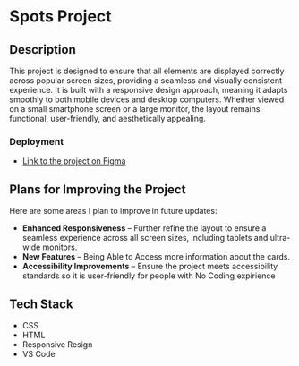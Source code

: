 

# Spots Project

 
  
 ## Description
  
This project is designed to ensure that all elements are displayed correctly across popular screen sizes, providing a seamless and visually consistent experience. It is built with a responsive design approach, meaning it adapts smoothly to both mobile devices and desktop computers. Whether viewed on a small smartphone screen or a large monitor, the layout remains functional, user-friendly, and aesthetically appealing.   
### Deployment 
  
* [Link to the project on Figma](https://www.figma.com/file/BBNm2bC3lj8QQMHlnqRsga/Sprint-3-Project-%E2%80%94-Spots?type=design&node-id=2%3A60&mode=design&t=afgNFybdorZO6cQo-1)
  

## Plans for Improving the Project

Here are some areas I plan to improve in future updates:

- **Enhanced Responsiveness** – Further refine the layout to ensure a seamless experience across all screen sizes, including tablets and ultra-wide monitors.    
- **New Features** – Being Able to Access more information about the cards.  
- **Accessibility Improvements** – Ensure the project meets accessibility standards so it is user-friendly for people with No Coding expirience  

## Tech Stack
  
- CSS 
- HTML
- Responsive Resign 
- VS Code 

